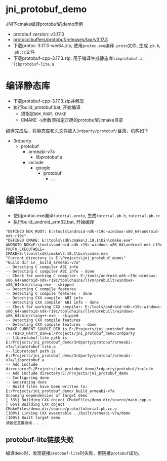 # jni_protobuf_demo
JNI下cmake编译protobuf的demo示例

- protobuf version: v3.17.3
- [protocolbuffers/protobuf/releases/tag/v3.17.3](https://github.com/protocolbuffers/protobuf/releases/tag/v3.17.3)
- 下载protoc-3.17.3-win64.zip, 使用`protoc.exe`编译`.proto`文件, 生成`.pb.h`, .`pb.cc`文件
- 下载protobuf-cpp-3.17.3.zip, 用于编译生成静态库`libprotobuf.a`, `libprotobuf-lite.a`

# 编译静态库
- 下载protobuf-cpp-3.17.3.zip并解压
- 执行build_protobuf.bat, 开始编译
    - 须指定`NDK_ROOT`, `CMAKE`
    - CMAKE `-S`参数须指定正确的protobuf的cmake目录

编译完成后，将静态库和头文件放入`3rdparty/protobuf/`目录，机构如下
- 3rdparty
    - protobuf
        - armeabi-v7a
            - libprotobuf.a
        - include
            - google
                - protobuf
                    - ...

# 编译demo
- 使用protoc.exe编译`tutorial.proto`, 生成`tutorial.pb.h`, `tutorial.pb.cc`
- 执行build_android_arm32.bat, 开始编译
```
"DEFINED NDK_ROOT: E:\tools\android-ndk-r19c-windows-x86_64\android-ndk-r19c"
"DEFINED CMAKE: E:\tools\sdk\cmake\3.18.1\bin\cmake.exe"
ANDROID_NDK=E:\tools\android-ndk-r19c-windows-x86_64\android-ndk-r19c
PROTO_EXECUTABLE=
CMAKE=E:\tools\sdk\cmake\3.18.1\bin\cmake.exe
"Current directory is E:\Projects\jni_protobuf_demo\"
"Build dir is _build_armeabi-v7a"
-- Detecting C compiler ABI info
-- Detecting C compiler ABI info - done
-- Check for working C compiler: E:/tools/android-ndk-r19c-windows-x86_64/android-ndk-r19c/toolchains/llvm/prebuilt/windows-x86_64/bin/clang.exe - skipped
-- Detecting C compile features
-- Detecting C compile features - done
-- Detecting CXX compiler ABI info
-- Detecting CXX compiler ABI info - done
-- Check for working CXX compiler: E:/tools/android-ndk-r19c-windows-x86_64/android-ndk-r19c/toolchains/llvm/prebuilt/windows-x86_64/bin/clang++.exe - skipped
-- Detecting CXX compile features
-- Detecting CXX compile features - done
CMAKE_CURRENT_SOURCE_DIR is E:/Projects/jni_protobuf_demo
-- THIRD_PARTY_DIR=E:/Projects/jni_protobuf_demo/3rdparty
-- libprotobuf-lite path is E:/Projects/jni_protobuf_demo/3rdparty/protobuf/armeabi-v7a/libprotobuf-lite.a
-- libprotobuf path is E:/Projects/jni_protobuf_demo/3rdparty/protobuf/armeabi-v7a/libprotobuf.a
-- Add include directory:E:/Projects/jni_protobuf_demo/3rdparty/protobuf/include
-- Add include directory:E:/Projects/jni_protobuf_demo
-- Configuring done
-- Generating done
-- Build files have been written to: E:/Projects/jni_protobuf_demo/_build_armeabi-v7a
Scanning dependencies of target demo
[ 33%] Building CXX object CMakeFiles/demo.dir/source/main.cpp.o
[ 66%] Building CXX object CMakeFiles/demo.dir/source/proto/tutorial.pb.cc.o
[100%] Linking CXX executable ../built/armeabi-v7a/demo
[100%] Built target demo
请按任意键继续. . .
```

## protobuf-lite链接失败
编译`demo`时，发现链接`protobuf-lite`时失败，但链接`protobuf`成功。